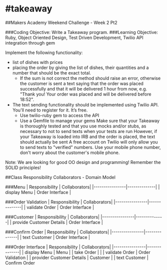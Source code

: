 #takeaway
========

##Makers Academy Weekend Challenge - Week 2 Pt2

###Coding Objective: Write a Takeaway program.
###Learning Objective: Ruby, Object Oriented Design, Test Driven Development, Twilio API integration through gem

Implement the following functionality:
- list of dishes with prices
- placing the order by giving the list of dishes, their quantities and a number that should be the exact total. 
  - If the sum is not correct the method should raise an error, otherwise the customer is sent a text saying that the order was placed successfully and that it will be delivered 1 hour from now, e.g. "Thank you! Your order was placed and will be delivered before 18:52".
- The text sending functionality should be implemented using Twilio API. You'll need to register for it. It’s free.
  - Use twilio-ruby gem to access the API
  - Use a Gemfile to manage your gems
Make sure that your Takeaway is thoroughly tested and that you use mocks and/or stubs, as necessary to not to send texts when your tests are run
However, if your Takeaway is loaded into IRB and the order is placed, the text should actually be sent
A free account on Twilio will only allow you to send texts to "verified" numbers. Use your mobile phone number, don't worry about the customer's mobile phone.

Note: We are looking for good OO design and programming! Remember the SOLID principles!

##Class Responsibility Collaborators - Domain Model

###Menu
| Responsibility | Collaborators|
|----------------|--------------|
| display Menu   | Order Interface |

###Order Validation
| Responsibility | Collaborators|
|----------------|--------------|
| validate Order | Order Interface |

###Customer
| Responsibility | Collaborators|
|----------------|--------------|
| provide Customer Details | Order Interface |

###Confirm Order
| Responsibility | Collaborators|
|----------------|--------------|
| text Customer  | Order Interface |

###Order Interface
| Responsibility | Collaborators|
|----------------|--------------|
| display Menu   | Menu |
| take Order     | |
| validate Order | Order Validation |
| provider Customer Details | Customer |
| text Customer | Confirm Order







